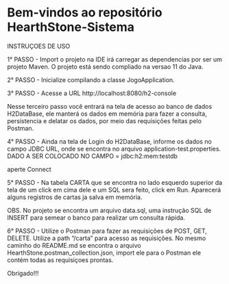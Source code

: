 # Bem-vindos ao repositório HearthStone-Sistema

INSTRUÇOES DE USO 


1° PASSO - 
 Import o projeto na IDE irá carregar as dependencias por ser um projeto Maven.
O projeto está sendo compliado na versao 11 do Java.

2° PASSO -
 Inicialize compilando a classe JogoApplication.

3° PASSO -
 Acesse a URL http://localhost:8080/h2-console 

Nesse terceiro passo você entrará na tela de acesso ao banco de dados H2DataBase,
ele manterá os dados em memória para fazer a consulta, persistencia e delatar os dados, 
por meio das requisições feitas pelo Postman.

4° PASSO - 
 Ainda na tela de Login do H2DataBase, informe os dados no campo JDBC URL, onde se encontra
no arquivo application-test.properties.
DADO A SER COLOCADO NO CAMPO = jdbc:h2:mem:testdb

aperte Connect

5° PASSO - 
 Na tabela CARTA que se encontra no lado esquerdo superior da tela de um click em cima dele
e um SQL sera feito, click em Run.
Aparecerá alguns registros de cartas ja salva em memória.

OBS. No projeto se encontra um arquivo data.sql, uma instrução SQL de INSERT para semear o banco para realizar um consulta rápida.

6° PASSO - 
 Utilize o Postman para fazer as requisições de POST, GET, DELETE.
Utilize a path “/carta” para acesso as requisições.
No mesmo caminho do README.md se encontra o arquivo HearthStone.postman_collection.json, import ele para o Postman ele contém todas as requisiçoes prontas.

Obrigado!!!
